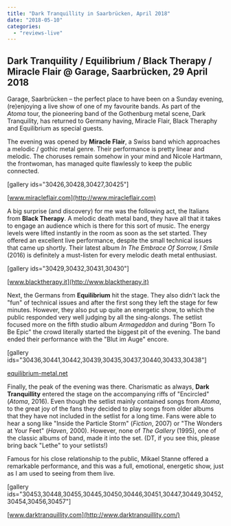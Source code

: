 ```yaml
---
title: "Dark Tranquillity in Saarbrücken, April 2018"
date: "2018-05-10"
categories: 
  - "reviews-live"
---
```


## Dark Tranquility / Equilibrium / Black Therapy / Miracle Flair @ Garage, Saarbrücken, 29 April 2018

Garage, Saarbrücken – the perfect place to have been on a Sunday evening, (re)enjoying a live show of one of my favourite bands. As part of the _Atoma_ tour, the pioneering band of the Gothenburg metal scene, Dark Tranquility, has returned to Germany having, Miracle Flair, Black Theraphy and Equilibrium as special guests.

The evening was opened by **Miracle Flair**, a Swiss band which approaches a melodic / gothic metal genre. Their performance is pretty linear and melodic. The choruses remain somehow in your mind and Nicole Hartmann, the frontwoman, has managed quite flawlessly to keep the public connected.

\[gallery ids="30426,30428,30427,30425"\]

[www.miracleflair.com](http://www.miracleflair.com)

A big surprise (and discovery) for me was the following act, the Italians from **Black Therapy**. A melodic death metal band, they have all that it takes to engage an audience which is there for this sort of music. The energy levels were lifted instantly in the room as soon as the set started. They offered an excellent live performance, despite the small technical issues that came up shortly. Their latest album _In The Embrace Of Sorrow, I Smile_ (2016) is definitely a must-listen for every melodic death metal enthusiast.

\[gallery ids="30429,30432,30431,30430"\]

[www.blacktherapy.it](http://www.blacktherapy.it)

Next, the Germans from **Equilibrium** hit the stage. They also didn't lack the "fun" of technical issues and after the first song they left the stage for few minutes. However, they also put up quite an energetic show, to which the public responded very well judging by all the sing-alongs. The setlist focused more on the fifth studio album _Armageddon_ and during "Born To Be Epic" the crowd literally started the biggest pit of the evening. The band ended their performance with the "Blut im Auge" encore.

\[gallery ids="30436,30441,30442,30439,30435,30437,30440,30433,30438"\]

[equilibrium-metal.net](https://equilibrium-metal.net/en/)

Finally, the peak of the evening was there. Charismatic as always, **Dark Tranquillity** entered the stage on the accompanying riffs of "Encircled" (_Atoma_, 2016). Even though the setlist mainly contained songs from _Atoma_, to the great joy of the fans they decided to play songs from older albums that they have not included in the setlist for a long time. Fans were able to hear a song like "Inside the Particle Storm" (_Fiction_, 2007) or "The Wonders at Your Feet" (_Haven_, 2000). However, none of _The Gallery_ (1995), one of the classic albums of band, made it into the set. (DT, if you see this, please bring back "Lethe" to your setlists!)

Famous for his close relationship to the public, Mikael Stanne offered a remarkable performance, and this was a full, emotional, energetic show, just as I am used to seeing from them live.

\[gallery ids="30453,30448,30455,30445,30450,30446,30451,30447,30449,30452,30454,30456,30457"\]

[www.darktranquillity.com](http://www.darktranquillity.com/)
